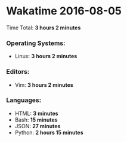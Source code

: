 # Wakatime 2016-08-05

Time Total: **3 hours 2 minutes**

### Operating Systems:
- Linux: **3 hours 2 minutes** 

### Editors:
- Vim: **3 hours 2 minutes** 

### Languages:
- HTML: **3 minutes** 
- Bash: **15 minutes** 
- JSON: **27 minutes** 
- Python: **2 hours 15 minutes** 

